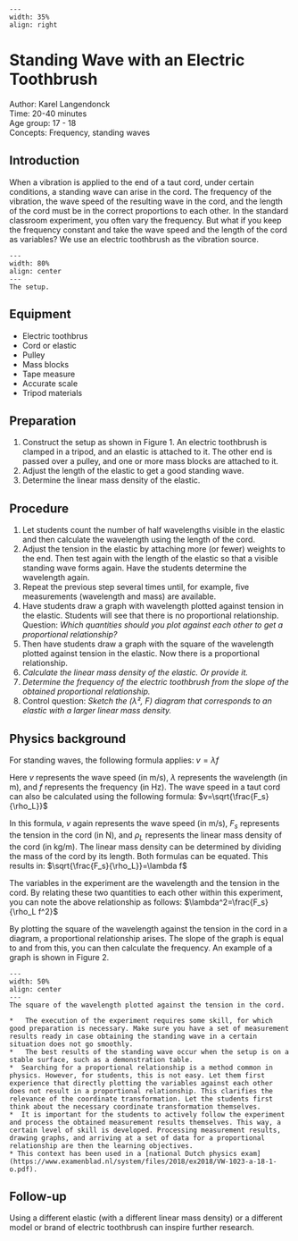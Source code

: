 

<div style="clear: both;">

```{figure} ../../figures/ready.png
---
width: 35%
align: right
```

</div>

# Standing Wave with an Electric Toothbrush

Author: Karel Langendonck\
Time:	20-40 minutes\
Age group:	17 - 18\
Concepts:	Frequency, standing waves

## Introduction
When a vibration is applied to the end of a taut cord, under certain conditions, a standing wave can arise in the cord. The frequency of the vibration, the wave speed of the resulting wave in the cord, and the length of the cord must be in the correct proportions to each other. In the standard classroom experiment, you often vary the frequency. But what if you keep the frequency constant and take the wave speed and the length of the cord as variables? We use an electric toothbrush as the vibration source.

```{figure} demo77_figure1.JPG
---
width: 80%
align: center
---
The setup.
```

## Equipment
- Electric toothbrus
- Cord or elastic
- Pulley
- Mass blocks
- Tape measure
- Accurate scale
- Tripod materials

## Preparation
1.  Construct the setup as shown in Figure 1. An electric toothbrush is clamped in a tripod, and an elastic is attached to it. The other end is passed over a pulley, and one or more mass blocks are attached to it.
2. Adjust the length of the elastic to get a good standing wave.
3. Determine the linear mass density of the elastic.

## Procedure
1. Let students count the number of half wavelengths visible in the elastic and then calculate the wavelength using the length of the cord.
2. Adjust the tension in the elastic by attaching more (or fewer) weights to the end. Then test again with the length of the elastic so that a visible standing wave forms again. Have the students determine the wavelength again.
3. Repeat the previous step several times until, for example, five measurements (wavelength and mass) are available.
4. Have students draw a graph with wavelength plotted against tension in the elastic. Students will see that there is no proportional relationship.
    Question: *Which quantities should you plot against each other to get a proportional relationship?*
6. Then have students draw a graph with the square of the wavelength plotted against tension in the elastic. Now there is a proportional relationship.
7. *Calculate the linear mass density of the elastic. Or provide it.*
8. *Determine the frequency of the electric toothbrush from the slope of the obtained proportional relationship.*
9. Control question: *Sketch the (λ², F) diagram that corresponds to an elastic with a larger linear mass density.*

## Physics background

For standing waves, the following formula applies:
$v=\lambda f$

Here $v$ represents the wave speed (in m/s), $\lambda$ represents the wavelength (in m), and $f$ represents the frequency (in Hz). The wave speed in a taut cord can also be calculated using the following formula:
$v=\sqrt{\frac{F_s}{\rho_L}}$

In this formula, $v$ again represents the wave speed (in m/s), $F_s$ represents the tension in the cord (in N), and $\rho_L$ represents the linear mass density of the cord (in kg/m). The linear mass density can be determined by dividing the mass of the cord by its length. Both formulas can be equated. This results in:
$\sqrt{\frac{F_s}{\rho_L}}=\lambda f$

The variables in the experiment are the wavelength and the tension in the cord. By relating these two quantities to each other within this experiment, you can note the above relationship as follows:
$\lambda^2=\frac{F_s}{\rho_L f^2}$

By plotting the square of the wavelength against the tension in the cord in a diagram, a proportional relationship arises. The slope of the graph is equal to and from this, you can then calculate the frequency. An example of a graph is shown in Figure 2.

```{figure} demo77_figure2.jpg
---
width: 50%
align: center
---
The square of the wavelength plotted against the tension in the cord.
```

```{tip}
*	The execution of the experiment requires some skill, for which good preparation is necessary. Make sure you have a set of measurement results ready in case obtaining the standing wave in a certain situation does not go smoothly.
*	The best results of the standing wave occur when the setup is on a stable surface, such as a demonstration table.
*  Searching for a proportional relationship is a method common in physics. However, for students, this is not easy. Let them first experience that directly plotting the variables against each other does not result in a proportional relationship. This clarifies the relevance of the coordinate transformation. Let the students first think about the necessary coordinate transformation themselves.
*  It is important for the students to actively follow the experiment and process the obtained measurement results themselves. This way, a certain level of skill is developed. Processing measurement results, drawing graphs, and arriving at a set of data for a proportional relationship are then the learning objectives.
* This context has been used in a [national Dutch physics exam](https://www.examenblad.nl/system/files/2018/ex2018/VW-1023-a-18-1-o.pdf).
```

## Follow-up
Using a different elastic (with a different linear mass density) or a different model or brand of electric toothbrush can inspire further research.